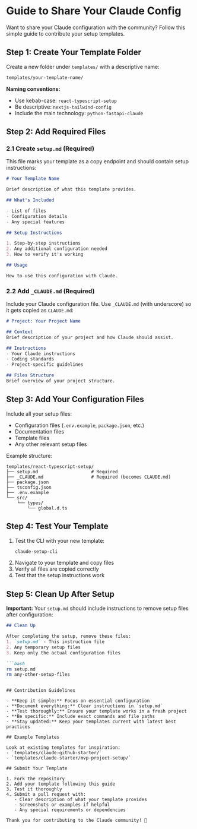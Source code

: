 # Guide to Share Your Claude Config

Want to share your Claude configuration with the community? Follow this simple guide to contribute your setup templates.

## Step 1: Create Your Template Folder

Create a new folder under `templates/` with a descriptive name:

```bash
templates/your-template-name/
```

**Naming conventions:**
- Use kebab-case: `react-typescript-setup`
- Be descriptive: `nextjs-tailwind-config`
- Include the main technology: `python-fastapi-claude`

## Step 2: Add Required Files

### 2.1 Create `setup.md` (Required)

This file marks your template as a copy endpoint and should contain setup instructions:

```markdown
# Your Template Name

Brief description of what this template provides.

## What's Included

- List of files
- Configuration details
- Any special features

## Setup Instructions

1. Step-by-step instructions
2. Any additional configuration needed
3. How to verify it's working

## Usage

How to use this configuration with Claude.
```

### 2.2 Add `_CLAUDE.md` (Required)

Include your Claude configuration file. Use `_CLAUDE.md` (with underscore) so it gets copied as `CLAUDE.md`:

```markdown
# Project: Your Project Name

## Context
Brief description of your project and how Claude should assist.

## Instructions
- Your Claude instructions
- Coding standards
- Project-specific guidelines

## Files Structure
Brief overview of your project structure.
```

## Step 3: Add Your Configuration Files

Include all your setup files:
- Configuration files (`.env.example`, `package.json`, etc.)
- Documentation files
- Template files
- Any other relevant setup files

Example structure:
```
templates/react-typescript-setup/
├── setup.md                    # Required
├── _CLAUDE.md                  # Required (becomes CLAUDE.md)
├── package.json
├── tsconfig.json
├── .env.example
└── src/
    └── types/
        └── global.d.ts
```

## Step 4: Test Your Template

1. Test the CLI with your new template:
   ```bash
   claude-setup-cli
   ```
2. Navigate to your template and copy files
3. Verify all files are copied correctly
4. Test that the setup instructions work

## Step 5: Clean Up After Setup

**Important:** Your `setup.md` should include instructions to remove setup files after configuration:

```markdown
## Clean Up

After completing the setup, remove these files:
1. `setup.md` - This instruction file
2. Any temporary setup files
3. Keep only the actual configuration files

```bash
rm setup.md
rm any-other-setup-files
```
```

## Contribution Guidelines

- **Keep it simple:** Focus on essential configuration
- **Document everything:** Clear instructions in `setup.md`
- **Test thoroughly:** Ensure your template works in a fresh project
- **Be specific:** Include exact commands and file paths
- **Stay updated:** Keep your templates current with latest best practices

## Example Templates

Look at existing templates for inspiration:
- `templates/claude-github-starter/`
- `templates/claude-starter/mvp-project-setup/`

## Submit Your Template

1. Fork the repository
2. Add your template following this guide
3. Test it thoroughly
4. Submit a pull request with:
   - Clear description of what your template provides
   - Screenshots or examples if helpful
   - Any special requirements or dependencies

Thank you for contributing to the Claude community! 🎉